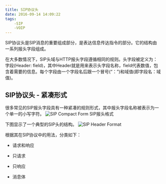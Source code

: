 ```yaml
---
title: SIP协议头
date: 2016-09-14 14:09:22
tags:
	-SIP
	-VOIP
---
```

 SIP协议头是SIP消息的重要组成部分，是表达信息传达指令的部分。它的结构由一系列报头字段组成。

在大多数情况下，SIP头域与HTTP报头字段遵循相同的规则。头字段被定义为：字段(Header: field)，其中Header就是用来表示头字段名称，field代表数值，包含着需要的信息。每个字段由一个字段名后跟一个冒号(“：”)和域值(即字段名：域值)。
## SIP协议头 - 紧凑形式

很多常见的SIP报头字段具有一种紧凑的规则形式，其中报头字段名称被表示为一个单一的小写字符。
![SIP Compact Form](http://img.blog.csdn.net/20160912191420384)
SIP报头格式

下图显示了一个典型的SIP头的结构。
![SIP Header Format](http://img.blog.csdn.net/20160913154749288)

根据其在SIP协议中的用法，分类如下：

- 请求和响应

- 只请求

- 只响应

- 消息体

